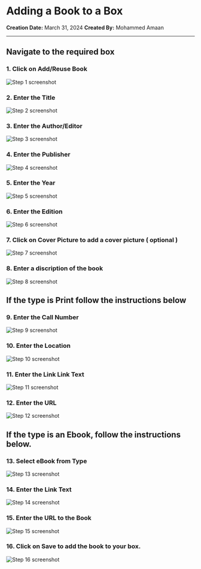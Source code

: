 # Adding a Book to a Box

__Creation Date:__ March 31, 2024
__Created By:__ Mohammed Amaan



***




##  Navigate to the required box


### 1. Click on Add/Reuse Book
![Step 1 screenshot](https://images.tango.us/workflows/e33598e0-bfe8-49e0-83f0-fa057bbb015f/steps/07da3f50-9fc4-4084-a4f5-7b7bda143000/ca18dfb2-b084-46b7-90a5-af2ed85157ab.png?crop=focalpoint&fit=crop&fp-x=0.3900&fp-y=0.7626&fp-z=2.4015&w=1200&border=2%2CF4F2F7&border-radius=8%2C8%2C8%2C8&border-radius-inner=8%2C8%2C8%2C8&blend-align=bottom&blend-mode=normal&blend-x=0&blend-w=1200&blend64=aHR0cHM6Ly9pbWFnZXMudGFuZ28udXMvc3RhdGljL21hZGUtd2l0aC10YW5nby13YXRlcm1hcmstdjIucG5n&mark-x=432&mark-y=454&m64=aHR0cHM6Ly9pbWFnZXMudGFuZ28udXMvc3RhdGljL2JsYW5rLnBuZz9tYXNrPWNvcm5lcnMmYm9yZGVyPTYlMkNGRjc0NDImdz0zMzUmaD03MSZmaXQ9Y3JvcCZjb3JuZXItcmFkaXVzPTEw)


### 2. Enter the Title
![Step 2 screenshot](https://images.tango.us/workflows/e33598e0-bfe8-49e0-83f0-fa057bbb015f/steps/caa24488-411d-4c2b-9d91-3a2ea2e71931/e2bb6d54-1032-4ff9-b44b-ed2eddc6defa.png?crop=focalpoint&fit=crop&fp-x=0.5005&fp-y=0.2565&fp-z=1.1706&w=1200&border=2%2CF4F2F7&border-radius=8%2C8%2C8%2C8&border-radius-inner=8%2C8%2C8%2C8&blend-align=bottom&blend-mode=normal&blend-x=0&blend-w=1200&blend64=aHR0cHM6Ly9pbWFnZXMudGFuZ28udXMvc3RhdGljL21hZGUtd2l0aC10YW5nby13YXRlcm1hcmstdjIucG5n&mark-x=102&mark-y=264&m64=aHR0cHM6Ly9pbWFnZXMudGFuZ28udXMvc3RhdGljL2JsYW5rLnBuZz9tYXNrPWNvcm5lcnMmYm9yZGVyPTYlMkNGRjc0NDImdz05OTcmaD02MSZmaXQ9Y3JvcCZjb3JuZXItcmFkaXVzPTEw)


### 3. Enter the  Author/Editor
![Step 3 screenshot](https://images.tango.us/workflows/e33598e0-bfe8-49e0-83f0-fa057bbb015f/steps/3d96fff4-6d47-472a-8f59-528fb0fb8bbf/16b8d8a0-9f8b-4a9f-a512-ae33bcc3de3f.png?crop=focalpoint&fit=crop&fp-x=0.5005&fp-y=0.3462&fp-z=1.1706&w=1200&border=2%2CF4F2F7&border-radius=8%2C8%2C8%2C8&border-radius-inner=8%2C8%2C8%2C8&blend-align=bottom&blend-mode=normal&blend-x=0&blend-w=1200&blend64=aHR0cHM6Ly9pbWFnZXMudGFuZ28udXMvc3RhdGljL21hZGUtd2l0aC10YW5nby13YXRlcm1hcmstdjIucG5n&mark-x=102&mark-y=367&m64=aHR0cHM6Ly9pbWFnZXMudGFuZ28udXMvc3RhdGljL2JsYW5rLnBuZz9tYXNrPWNvcm5lcnMmYm9yZGVyPTYlMkNGRjc0NDImdz05OTcmaD02MSZmaXQ9Y3JvcCZjb3JuZXItcmFkaXVzPTEw)


### 4. Enter the Publisher
![Step 4 screenshot](https://images.tango.us/workflows/e33598e0-bfe8-49e0-83f0-fa057bbb015f/steps/8e95a740-ba8b-41a5-907a-55cd531ee7bd/fd37f8b0-8cad-4cd8-be31-4f72b6fdc689.png?crop=focalpoint&fit=crop&fp-x=0.5005&fp-y=0.4360&fp-z=1.1706&w=1200&border=2%2CF4F2F7&border-radius=8%2C8%2C8%2C8&border-radius-inner=8%2C8%2C8%2C8&blend-align=bottom&blend-mode=normal&blend-x=0&blend-w=1200&blend64=aHR0cHM6Ly9pbWFnZXMudGFuZ28udXMvc3RhdGljL21hZGUtd2l0aC10YW5nby13YXRlcm1hcmstdjIucG5n&mark-x=102&mark-y=460&m64=aHR0cHM6Ly9pbWFnZXMudGFuZ28udXMvc3RhdGljL2JsYW5rLnBuZz9tYXNrPWNvcm5lcnMmYm9yZGVyPTYlMkNGRjc0NDImdz05OTcmaD02MSZmaXQ9Y3JvcCZjb3JuZXItcmFkaXVzPTEw)


### 5. Enter the Year
![Step 5 screenshot](https://images.tango.us/workflows/e33598e0-bfe8-49e0-83f0-fa057bbb015f/steps/38d38619-9e38-4d0e-8134-fa733154ce9b/ec01bd18-092e-45e6-a562-5e2cf55ea75e.png?crop=focalpoint&fit=crop&fp-x=0.5005&fp-y=0.5258&fp-z=1.1706&w=1200&border=2%2CF4F2F7&border-radius=8%2C8%2C8%2C8&border-radius-inner=8%2C8%2C8%2C8&blend-align=bottom&blend-mode=normal&blend-x=0&blend-w=1200&blend64=aHR0cHM6Ly9pbWFnZXMudGFuZ28udXMvc3RhdGljL21hZGUtd2l0aC10YW5nby13YXRlcm1hcmstdjIucG5n&mark-x=102&mark-y=460&m64=aHR0cHM6Ly9pbWFnZXMudGFuZ28udXMvc3RhdGljL2JsYW5rLnBuZz9tYXNrPWNvcm5lcnMmYm9yZGVyPTYlMkNGRjc0NDImdz05OTcmaD02MSZmaXQ9Y3JvcCZjb3JuZXItcmFkaXVzPTEw)


### 6. Enter the Edition
![Step 6 screenshot](https://images.tango.us/workflows/e33598e0-bfe8-49e0-83f0-fa057bbb015f/steps/25ea8b9c-2371-40a2-90ce-cc41bfc4323f/44b06cf2-fa64-40f7-8200-7b2764f90f17.png?crop=focalpoint&fit=crop&fp-x=0.5005&fp-y=0.4360&fp-z=1.1706&w=1200&border=2%2CF4F2F7&border-radius=8%2C8%2C8%2C8&border-radius-inner=8%2C8%2C8%2C8&blend-align=bottom&blend-mode=normal&blend-x=0&blend-w=1200&blend64=aHR0cHM6Ly9pbWFnZXMudGFuZ28udXMvc3RhdGljL21hZGUtd2l0aC10YW5nby13YXRlcm1hcmstdjIucG5n&mark-x=102&mark-y=460&m64=aHR0cHM6Ly9pbWFnZXMudGFuZ28udXMvc3RhdGljL2JsYW5rLnBuZz9tYXNrPWNvcm5lcnMmYm9yZGVyPTYlMkNGRjc0NDImdz05OTcmaD02MSZmaXQ9Y3JvcCZjb3JuZXItcmFkaXVzPTEw)


### 7. Click on Cover Picture to add a cover picture ( optional )
![Step 7 screenshot](https://images.tango.us/workflows/e33598e0-bfe8-49e0-83f0-fa057bbb015f/steps/f7806d55-30dc-437b-a4de-bc9d201e19fa/0db5112d-40de-4745-8ec8-29ff452d103b.png?crop=focalpoint&fit=crop&fp-x=0.5005&fp-y=0.3805&fp-z=1.1706&w=1200&border=2%2CF4F2F7&border-radius=8%2C8%2C8%2C8&border-radius-inner=8%2C8%2C8%2C8&blend-align=bottom&blend-mode=normal&blend-x=0&blend-w=1200&blend64=aHR0cHM6Ly9pbWFnZXMudGFuZ28udXMvc3RhdGljL21hZGUtd2l0aC10YW5nby13YXRlcm1hcmstdjIucG5n&mark-x=102&mark-y=416&m64=aHR0cHM6Ly9pbWFnZXMudGFuZ28udXMvc3RhdGljL2JsYW5rLnBuZz9tYXNrPWNvcm5lcnMmYm9yZGVyPTYlMkNGRjc0NDImdz05OTcmaD00MSZmaXQ9Y3JvcCZjb3JuZXItcmFkaXVzPTEw)


### 8. Enter a discription of the book
![Step 8 screenshot](https://images.tango.us/workflows/e33598e0-bfe8-49e0-83f0-fa057bbb015f/steps/b229e287-b7e7-40f0-9f42-763541029b40/455c7d25-aec1-426e-aff3-72ec76a5ef8b.png?crop=focalpoint&fit=crop&fp-x=0.5005&fp-y=0.4175&fp-z=1.1706&w=1200&border=2%2CF4F2F7&border-radius=8%2C8%2C8%2C8&border-radius-inner=8%2C8%2C8%2C8&blend-align=bottom&blend-mode=normal&blend-x=0&blend-w=1200&blend64=aHR0cHM6Ly9pbWFnZXMudGFuZ28udXMvc3RhdGljL21hZGUtd2l0aC10YW5nby13YXRlcm1hcmstdjIucG5n&mark-x=102&mark-y=345&m64=aHR0cHM6Ly9pbWFnZXMudGFuZ28udXMvc3RhdGljL2JsYW5rLnBuZz9tYXNrPWNvcm5lcnMmYm9yZGVyPTYlMkNGRjc0NDImdz05OTcmaD0yNjgmZml0PWNyb3AmY29ybmVyLXJhZGl1cz0xMA%3D%3D)


##  If the type is Print follow the instructions below


### 9. Enter the Call Number
![Step 9 screenshot](https://images.tango.us/workflows/e33598e0-bfe8-49e0-83f0-fa057bbb015f/steps/c460dbf7-2587-4390-915a-40b69b33b5e1/3b455d73-3dce-485e-a3eb-adbe6273fef4.png?crop=focalpoint&fit=crop&fp-x=0.5005&fp-y=0.3844&fp-z=1.1706&w=1200&border=2%2CF4F2F7&border-radius=8%2C8%2C8%2C8&border-radius-inner=8%2C8%2C8%2C8&blend-align=bottom&blend-mode=normal&blend-x=0&blend-w=1200&blend64=aHR0cHM6Ly9pbWFnZXMudGFuZ28udXMvc3RhdGljL21hZGUtd2l0aC10YW5nby13YXRlcm1hcmstdjIucG5n&mark-x=102&mark-y=411&m64=aHR0cHM6Ly9pbWFnZXMudGFuZ28udXMvc3RhdGljL2JsYW5rLnBuZz9tYXNrPWNvcm5lcnMmYm9yZGVyPTYlMkNGRjc0NDImdz05OTcmaD02MSZmaXQ9Y3JvcCZjb3JuZXItcmFkaXVzPTEw)


### 10. Enter the Location
![Step 10 screenshot](https://images.tango.us/workflows/e33598e0-bfe8-49e0-83f0-fa057bbb015f/steps/87976202-c905-436b-841b-640ca9706531/918cd941-02c1-4ba0-ac83-05778521f4ee.png?crop=focalpoint&fit=crop&fp-x=0.5005&fp-y=0.4742&fp-z=1.1706&w=1200&border=2%2CF4F2F7&border-radius=8%2C8%2C8%2C8&border-radius-inner=8%2C8%2C8%2C8&blend-align=bottom&blend-mode=normal&blend-x=0&blend-w=1200&blend64=aHR0cHM6Ly9pbWFnZXMudGFuZ28udXMvc3RhdGljL21hZGUtd2l0aC10YW5nby13YXRlcm1hcmstdjIucG5n&mark-x=102&mark-y=460&m64=aHR0cHM6Ly9pbWFnZXMudGFuZ28udXMvc3RhdGljL2JsYW5rLnBuZz9tYXNrPWNvcm5lcnMmYm9yZGVyPTYlMkNGRjc0NDImdz05OTcmaD02MSZmaXQ9Y3JvcCZjb3JuZXItcmFkaXVzPTEw)


### 11. Enter the Link Link Text
![Step 11 screenshot](https://images.tango.us/workflows/e33598e0-bfe8-49e0-83f0-fa057bbb015f/steps/d650afb6-3ea3-4dc2-bb78-ea5ea8ce8881/7dbaa728-5356-4b07-9577-5ef8954727d1.png?crop=focalpoint&fit=crop&fp-x=0.5005&fp-y=0.6190&fp-z=1.1706&w=1200&border=2%2CF4F2F7&border-radius=8%2C8%2C8%2C8&border-radius-inner=8%2C8%2C8%2C8&blend-align=bottom&blend-mode=normal&blend-x=0&blend-w=1200&blend64=aHR0cHM6Ly9pbWFnZXMudGFuZ28udXMvc3RhdGljL21hZGUtd2l0aC10YW5nby13YXRlcm1hcmstdjIucG5n&mark-x=102&mark-y=513&m64=aHR0cHM6Ly9pbWFnZXMudGFuZ28udXMvc3RhdGljL2JsYW5rLnBuZz9tYXNrPWNvcm5lcnMmYm9yZGVyPTYlMkNGRjc0NDImdz05OTcmaD02MSZmaXQ9Y3JvcCZjb3JuZXItcmFkaXVzPTEw)


### 12. Enter the URL
![Step 12 screenshot](https://images.tango.us/workflows/e33598e0-bfe8-49e0-83f0-fa057bbb015f/steps/91b3fd2d-e36a-42be-9fa3-3eef35ef7f15/b6d52c58-abe4-4d25-8380-f5fc7233a80c.png?crop=focalpoint&fit=crop&fp-x=0.5005&fp-y=0.7088&fp-z=1.1706&w=1200&border=2%2CF4F2F7&border-radius=8%2C8%2C8%2C8&border-radius-inner=8%2C8%2C8%2C8&blend-align=bottom&blend-mode=normal&blend-x=0&blend-w=1200&blend64=aHR0cHM6Ly9pbWFnZXMudGFuZ28udXMvc3RhdGljL21hZGUtd2l0aC10YW5nby13YXRlcm1hcmstdjIucG5n&mark-x=102&mark-y=616&m64=aHR0cHM6Ly9pbWFnZXMudGFuZ28udXMvc3RhdGljL2JsYW5rLnBuZz9tYXNrPWNvcm5lcnMmYm9yZGVyPTYlMkNGRjc0NDImdz05OTcmaD02MSZmaXQ9Y3JvcCZjb3JuZXItcmFkaXVzPTEw)


##  If the type is an Ebook, follow the instructions below.


### 13. Select eBook from Type
![Step 13 screenshot](https://images.tango.us/workflows/e33598e0-bfe8-49e0-83f0-fa057bbb015f/steps/9df83f36-beff-4488-975b-d624f9daa7c5/8f1058fa-322e-470d-9281-5afddff28550.png?crop=focalpoint&fit=crop&fp-x=0.5005&fp-y=0.4574&fp-z=1.1706&w=1200&border=2%2CF4F2F7&border-radius=8%2C8%2C8%2C8&border-radius-inner=8%2C8%2C8%2C8&blend-align=bottom&blend-mode=normal&blend-x=0&blend-w=1200&blend64=aHR0cHM6Ly9pbWFnZXMudGFuZ28udXMvc3RhdGljL21hZGUtd2l0aC10YW5nby13YXRlcm1hcmstdjIucG5n&mark-x=102&mark-y=460&m64=aHR0cHM6Ly9pbWFnZXMudGFuZ28udXMvc3RhdGljL2JsYW5rLnBuZz9tYXNrPWNvcm5lcnMmYm9yZGVyPTYlMkNGRjc0NDImdz05OTcmaD02MSZmaXQ9Y3JvcCZjb3JuZXItcmFkaXVzPTEw)


### 14. Enter the  Link Text
![Step 14 screenshot](https://images.tango.us/workflows/e33598e0-bfe8-49e0-83f0-fa057bbb015f/steps/ab459363-f65c-4414-9ca5-6a930fb43906/949646a7-49e8-4d8d-ac27-d2bd3552a8fa.png?crop=focalpoint&fit=crop&fp-x=0.5005&fp-y=0.6190&fp-z=1.1706&w=1200&border=2%2CF4F2F7&border-radius=8%2C8%2C8%2C8&border-radius-inner=8%2C8%2C8%2C8&blend-align=bottom&blend-mode=normal&blend-x=0&blend-w=1200&blend64=aHR0cHM6Ly9pbWFnZXMudGFuZ28udXMvc3RhdGljL21hZGUtd2l0aC10YW5nby13YXRlcm1hcmstdjIucG5n&mark-x=102&mark-y=513&m64=aHR0cHM6Ly9pbWFnZXMudGFuZ28udXMvc3RhdGljL2JsYW5rLnBuZz9tYXNrPWNvcm5lcnMmYm9yZGVyPTYlMkNGRjc0NDImdz05OTcmaD02MSZmaXQ9Y3JvcCZjb3JuZXItcmFkaXVzPTEw)


### 15. Enter the URL to the Book
![Step 15 screenshot](https://images.tango.us/workflows/e33598e0-bfe8-49e0-83f0-fa057bbb015f/steps/a0137618-881e-407c-a2f5-4423235a3b86/b0194519-0e3c-4952-bb4a-a04833cb8bcd.png?crop=focalpoint&fit=crop&fp-x=0.5005&fp-y=0.7088&fp-z=1.1706&w=1200&border=2%2CF4F2F7&border-radius=8%2C8%2C8%2C8&border-radius-inner=8%2C8%2C8%2C8&blend-align=bottom&blend-mode=normal&blend-x=0&blend-w=1200&blend64=aHR0cHM6Ly9pbWFnZXMudGFuZ28udXMvc3RhdGljL21hZGUtd2l0aC10YW5nby13YXRlcm1hcmstdjIucG5n&mark-x=102&mark-y=616&m64=aHR0cHM6Ly9pbWFnZXMudGFuZ28udXMvc3RhdGljL2JsYW5rLnBuZz9tYXNrPWNvcm5lcnMmYm9yZGVyPTYlMkNGRjc0NDImdz05OTcmaD02MSZmaXQ9Y3JvcCZjb3JuZXItcmFkaXVzPTEw)


### 16. Click on Save to add the book to your box.
![Step 16 screenshot](https://images.tango.us/workflows/e33598e0-bfe8-49e0-83f0-fa057bbb015f/steps/18a01da9-d8e7-49d7-9b6b-398214fe418b/b70d1a09-8d43-4fdb-870a-8e2fa0ef7fc1.png?crop=focalpoint&fit=crop&fp-x=0.1962&fp-y=0.8704&fp-z=2.6918&w=1200&border=2%2CF4F2F7&border-radius=8%2C8%2C8%2C8&border-radius-inner=8%2C8%2C8%2C8&blend-align=bottom&blend-mode=normal&blend-x=0&blend-w=1200&blend64=aHR0cHM6Ly9pbWFnZXMudGFuZ28udXMvc3RhdGljL21hZGUtd2l0aC10YW5nby13YXRlcm1hcmstdjIucG5n&mark-x=485&mark-y=560&m64=aHR0cHM6Ly9pbWFnZXMudGFuZ28udXMvc3RhdGljL2JsYW5rLnBuZz9tYXNrPWNvcm5lcnMmYm9yZGVyPTYlMkNGRjc0NDImdz0yMzEmaD0xNTcmZml0PWNyb3AmY29ybmVyLXJhZGl1cz0xMA%3D%3D)

